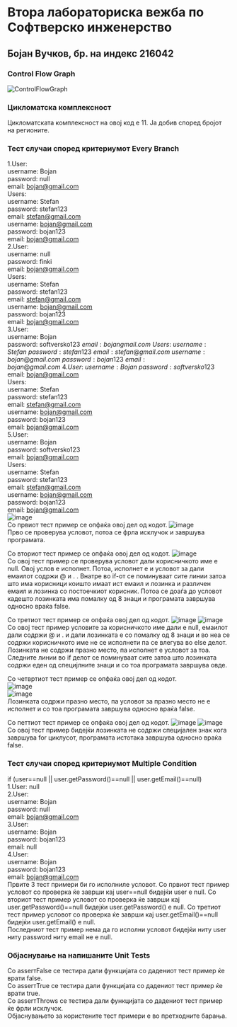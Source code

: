 # Втора лабораториска вежба по Софтверско инженерство

## Бојан Вучков, бр. на индекс 216042

###  Control Flow Graph

![ControlFlowGraph](https://github.com/BojanVuchkov/SI_2023_lab2_216042/assets/108575896/40186f46-be44-4163-9558-a4dfcec81c15)

### Цикломатска комплексност

Цикломатската комплексност на овој код е 11. Ја добив според бројот на регионите.

### Тест случаи според критериумот Every Branch

1.User:\
  username: Bojan\
  password: null\
  email: bojan@gmail.com\
  Users:\
  username: Stefan\
  password: stefan123\
  email: stefan@gmail.com\
  username: bojan@gmail.com\
  password: bojan123\
  email: bojan@gmail.com\
2.User:\
  username: null\
  password: finki\
  email: bojan@gmail.com\
  Users:\
  username: Stefan\
  password: stefan123\
  email: stefan@gmail.com\
  username: bojan@gmail.com\
  password: bojan123\
  email: bojan@gmail.com\
3.User:\
  username: Bojan\
  password: softversko123$\
  email: bojangmail.com\
  Users:\
  username: Stefan\
  password: stefan123\
  email: stefan@gmail.com\
  username: bojan@gmail.com\
  password: bojan123\
  email: bojan@gmail.com\
4.User:\
  username: Bojan\
  password: softversko 123$\
  email: bojan@gmail.com\
  Users:\
  username: Stefan\
  password: stefan123\
  email: stefan@gmail.com\
  username: bojan@gmail.com\
  password: bojan123\
  email: bojan@gmail.com\
5.User:\
  username: Bojan\
  password: softversko123\
  email: bojan@gmail.com\
  Users:\
  username: Stefan\
  password: stefan123\
  email: stefan@gmail.com\
  username: bojan@gmail.com\
  password: bojan123\
  email: bojan@gmail.com\
![image](https://github.com/BojanVuchkov/SI_2023_lab2_216042/assets/108575896/31440fb3-8044-43dc-bcee-c82a3586f950)\
Со првиот тест пример се опфаќа овој дел од кодот.
![image](https://github.com/BojanVuchkov/SI_2023_lab2_216042/assets/108575896/8e90f0f8-5039-4cb9-aa9a-ff717bccb3c5)\
Прво се проверува условот, потоа се фрла исклучок и завршува програмата.

Со вториот тест пример се опфаќа овој дел од кодот.
![image](https://github.com/BojanVuchkov/SI_2023_lab2_216042/assets/108575896/2a31ed2a-0639-4469-84c9-9be4881f18fd)\
Со овој тест пример се проверува условот дали корисничкото име е null. Овој услов е исполнет. Потоа, исполнет е и условот за дали емаилот содржи @ и . . Внатре во if-от се поминуваат сите линии затоа што има корисници коишто имаат ист емаил и лозинка и различен емаил и лозинка со постоечкиот корисник. Потоа се доаѓа до условот кадешто лозинката има помалку од 8 знаци и програмата завршува односно враќа false. 

Со третиот тест пример се опфаќа овој дел од кодот.
![image](https://github.com/BojanVuchkov/SI_2023_lab2_216042/assets/108575896/07c58176-7206-482e-8aa9-f67ff7e92a31)
![image](https://github.com/BojanVuchkov/SI_2023_lab2_216042/assets/108575896/3cbc0f19-3328-4fbd-93a7-c4e228581f9d)\
Со овој тест пример условите за корисничкото име дали е null, емаилот дали содржи @ и . и дали лозинката е со помалку од 8 знаци и во неа се содржи корисничкото име не се исполнети па се влегува во else делот. Лозинката не содржи празно место, па исполнет е условот за тоа. Следните линии во if делот се поминуваат сите затоа што лозинката содржи еден од специјлните знаци и со тоа програмата завршува овде.

Со четвртиот тест пример се опфаќа овој дел од кодот.\
![image](https://github.com/BojanVuchkov/SI_2023_lab2_216042/assets/108575896/5e218bed-7df8-4683-b6c9-dcc08afcff42)\
![image](https://github.com/BojanVuchkov/SI_2023_lab2_216042/assets/108575896/5be15e80-f60b-44e2-9529-0e0c570fb08d)\
Лозинката содржи празно место, па условот за празно место не е исполнет и со тоа програмата завршува односно враќа false.

Со петтиот тест пример се опфаќа овој дел од кодот.
![image](https://github.com/BojanVuchkov/SI_2023_lab2_216042/assets/108575896/4348d300-c466-445f-ac78-762db9b5a16e)
![image](https://github.com/BojanVuchkov/SI_2023_lab2_216042/assets/108575896/753de730-67a7-4fb7-acb7-ad6900541e48)\
Со овој тест пример бидејќи лозинката не содржи специјален знак кога завршува for циклусот, програмата истотака завршува односно враќа false.

### Тест случаи според критериумот Multiple Condition

if (user==null || user.getPassword()==null || user.getEmail()==null)\
1.User: null\
2.User:\
  username: Bojan\
  password: null\
  email: bojan@gmail.com\
3.User:\
  username: Bojan\
  password: bojan123\
  email: null\
4.User:\
  username: Bojan\
  password: bojan123\
  email: bojan@gmail.com\
Првите 3 тест примери би го исполниле условот. Со првиот тест пример условот со проверка ќе заврши кај user==null бидејќи user e null. Со вториот тест пример условот со проверка ќе заврши кај user.getPassword()==null бидејќи user.getPassword() e null. Со третиот тест пример условот со проверка ќе заврши кај user.getEmail()==null бидејќи user.getEmail() e null.\
Последниот тест пример нема да го исполни условот бидејќи ниту user ниту password ниту email не е null.

### Објаснување на напишаните Unit Tests

Со asserтFalse се тестира дали функцијата со дадениот тест пример ќе врати false.\
Со asserтTrue се тестира дали функцијата со дадениот тест пример ќе врати true. \
Со asserтThrows се тестира дали функцијата со дадениот тест пример ќе фрли исклучок.\
Објаснувањето за користените тест примери е во претходните барања.
